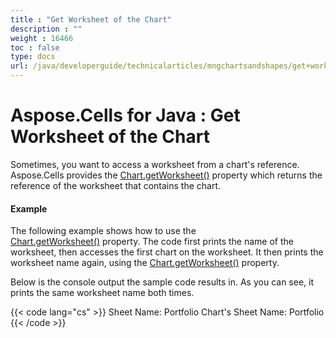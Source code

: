 ```yaml
---
title : "Get Worksheet of the Chart" 
description : "" 
weight : 16466 
toc : false
type: docs
url: /java/developerguide/technicalarticles/mngchartsandshapes/get+worksheet+of+the+chart/
---
```


# Aspose.Cells for Java : Get Worksheet of the Chart


Sometimes, you want to access a worksheet from a chart's reference. Aspose.Cells provides the [Chart.getWorksheet()](https://apireference.aspose.com/java/cells/com.aspose.cells/chart#Worksheet) property which returns the reference of the worksheet that contains the chart.

#### Example

The following example shows how to use the [Chart.getWorksheet()](https://apireference.aspose.com/java/cells/com.aspose.cells/chart#Worksheet) property. The code first prints the name of the worksheet, then accesses the first chart on the worksheet. It then prints the worksheet name again, using the [Chart.getWorksheet()](https://apireference.aspose.com/java/cells/com.aspose.cells/chart#Worksheet) property.

Below is the console output the sample code results in. As you can see, it prints the same worksheet name both times.

{{< code lang="cs" >}}
Sheet Name: Portfolio
Chart's Sheet Name: Portfolio
{{< /code >}}


